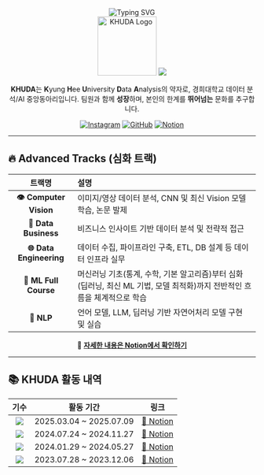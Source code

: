  <!--
# 제2회 KHUDA 데이터톤: *KHU'DATA*

이 GitHub는 **제2회 KHUDA 데이터톤**에 참가한 팀들의 모든 결과물을 모아두기 위한 공간입니다.

---

## 🎯 행사 개요

경희대학교 데이터 분석·AI 동아리 **KHUDA**가 주최하는 **2회차 데이터톤**입니다.  
다양한 학교의 학생들이 팀을 이루어 실생활 문제를 데이터로 해결하며,  
데이터 활용 역량과 협업 능력을 함께 키우는 것을 목표로 합니다.  

- 데이터 기반 문제 해결 능력 강화  
- 팀워크 및 커뮤니케이션 스킬 향상  
- 타 학교 학생들과의 네트워킹  
- 푸짐한 시상 및 상금 기회  

---

## 🤝 후원사

이번 데이터톤은 아래 후원사들의 지원으로 더욱 풍성하게 진행됩니다:

- **Perplexity**  
- **Monster Energy**  
- **한빛미디어**

---

## 📂 결과물 제출

각 팀은 팀 전용 Repository를 생성하고 완성된 결과물을 업로드 해주세요.

---

![제2회 KHUDA 데이터톤 포스터](https://github.com/user-attachments/assets/b93c04da-2b10-4630-8011-de30f59f2104)


-->
<!-- KHUDA README.md -->

<!-- KHUDA README.md -->

<!-- KHUDA README.md -->

<div align="center">

  <!-- Typing SVG Animation -->
  <img src="https://readme-typing-svg.demolab.com?font=Fira+Code&weight=600&size=24&pause=1000&color=3778C2&width=435&lines=Hi+there+%F0%9F%91%8B+Welcome+to+KHUDA!" alt="Typing SVG" />

  <!-- KHUDA Logo -->
  <br/>
  <img src="https://github.com/user-attachments/assets/7b28e1fe-02fa-481d-9315-960527ee3945" width="120" alt="KHUDA Logo" />

  <!-- Gradient Capsule Banner -->
  <img src="https://capsule-render.vercel.app/api?type=waving&color=0:3778C2,100:000000&height=120&section=header&text=Kyung%20Hee%20University%20Data%20Analysis&fontColor=ffffff&fontSize=25&fontAlignY=40" />

  <p><strong>KHUDA</strong>는 <strong>K</strong>yung <strong>H</strong>ee <strong>U</strong>niversity <strong>D</strong>ata <strong>A</strong>nalysis의 약자로,  
  경희대학교 데이터 분석/AI 중앙동아리입니다.  
  팀원과 함께 <strong>성장</strong>하며, 본인의 한계를 <strong>뛰어넘는</strong> 문화를 추구합니다.</p>

  <!-- Social Links -->
  [![Instagram](https://img.shields.io/badge/Instagram-E4405F?style=flat&logo=Instagram&logoColor=white)](https://www.instagram.com/khu_da.official)
  [![GitHub](https://img.shields.io/badge/GitHub-000000?style=flat&logo=GitHub&logoColor=white)](https://github.com/khuda-data)
  [![Notion](https://img.shields.io/badge/Notion-02458D?style=flat&logo=Notion&logoColor=white)](https://www.notion.so/KHUDA-8th-AI-KHUDA-236ca0f7fa4780aa889cc03ad5e02a97)

</div>

---

## 🔥 Advanced Tracks (심화 트랙)

<div align="center">

| 트랙명 | 설명 |
|:--:|:--|
| **👁️ Computer Vision** | 이미지/영상 데이터 분석, CNN 및 최신 Vision 모델 학습, 논문 발제 |
| **💼 Data Business** | 비즈니스 인사이트 기반 데이터 분석 및 전략적 접근 |
| **🌐 Data Engineering** | 데이터 수집, 파이프라인 구축, ETL, DB 설계 등 데이터 인프라 실무 |
| **🤖 ML Full Course** | 머신러닝 기초(통계, 수학, 기본 알고리즘)부터 심화(딥러닝, 최신 ML 기법, 모델 최적화)까지 전반적인 흐름을 체계적으로 학습 |
| **💬 NLP** | 언어 모델, LLM, 딥러닝 기반 자연어처리 모델 구현 및 실습 |

📌 <strong>[자세한 내용은 Notion에서 확인하기](https://www.notion.so/KHUDA-8th-AI-KHUDA-236ca0f7fa4780aa889cc03ad5e02a97)</strong>

</div>

---

## 📚 KHUDA 활동 내역

<div align="center">

| 기수 | 활동 기간 | 링크 |
|:--:|:--:|:--:|
| <img src="https://img.shields.io/badge/KHUDA--7th-252A5C?style=for-the-badge&logo=notion&logoColor=white"/> | 2025.03.04 ~ 2025.07.09 | [🔗 Notion](https://www.notion.so/KHUDA-7th-AI-KHUDA-17778008bf5880a7b78fe2c880a07b9f?pvs=4) |
| <img src="https://img.shields.io/badge/KHUDA--6th-44AF9F?style=for-the-badge&logo=notion&logoColor=white"/> | 2024.07.24 ~ 2024.11.27 | [🔗 Notion](https://boiled-stitch-a9a.notion.site/KHUDA-6th-AI-KHUDA-0a06a7da42a748a9b9ac3fa98646f61b?pvs=74) |
| <img src="https://img.shields.io/badge/KHUDA--5th-C78A3D?style=for-the-badge&logo=notion&logoColor=white"/> | 2024.01.29 ~ 2024.05.27 | [🔗 Notion](https://simple-board-99d.notion.site/c73b4ccb4b4f474198db0d931fa276fd?v=2c9c18f900eb40c0a3324a31a6cc1ef6) |
| <img src="https://img.shields.io/badge/KHUDA--4th-9932CC?style=for-the-badge&logo=notion&logoColor=white"/> | 2023.07.28 ~ 2023.12.06 | [🔗 Notion](https://khuda.notion.site/KHUDA-4th-AI-KHUDA-4-45e8834854dc4402b00b9622c3aa68ee?pvs=4) |

</div>
